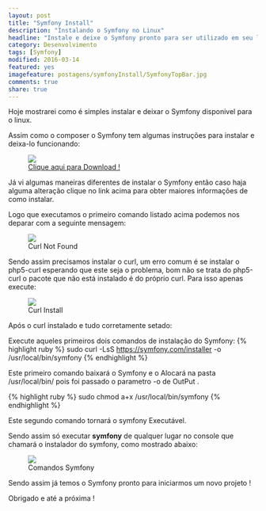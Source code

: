 ```yaml
---
layout: post
title: "Symfony Install"
description: "Instalando o Symfony no Linux"
headline: "Instale e deixe o Symfony pronto para ser utilizado em seu linux."
category: Desenvolvimento
tags: [Symfony]
modified: 2016-03-14
featured: yes
imagefeature: postagens/symfonyInstall/SymfonyTopBar.jpg
comments: true
share: true
---
```


Hoje mostrarei como é simples instalar e deixar o Symfony disponivel para o linux.

Assim como o composer o Symfony tem algumas instruções para instalar e deixa-lo funcionando:

<figure>
	<img src="{{ site.url }}/images/postagens/symfonyInstall/comoInstalar.png">
	<figcaption><a href="https://symfony.com/download" data-toggle="tooltip" title="Symfony Download">Clique aqui para Download !</a></figcaption>
</figure>

Já vi algumas maneiras diferentes de instalar o Symfony então caso haja alguma alteração clique no link acima para obter maiores informações de como instalar.

Logo que executamos o primeiro comando listado acima podemos nos deparar com a seguinte mensagem:

<figure>
	<img src="{{ site.url }}/images/postagens/symfonyInstall/curlNotFound.png">
	<figcaption><a data-toggle="tooltip" title="Cadê o Curl?">Curl Not Found</a></figcaption>
</figure>

Sendo assim precisamos instalar o curl, um erro comum é se instalar o php5-curl esperando que este seja o problema, bom não se trata do php5-curl o pacote que não está instalado é do próprio curl.
Para isso apenas execute:
<figure>
	<img src="{{ site.url }}/images/postagens/symfonyInstall/instalarCurl.png">
	<figcaption><a data-toggle="tooltip" title="Eis o Curl">Curl Install</a></figcaption>
</figure>

Após o curl instalado e tudo corretamente setado:

Execute aqueles primeiros dois comandos de instalação do Symfony:
{% highlight ruby %}
sudo curl -LsS https://symfony.com/installer -o /usr/local/bin/symfony
{% endhighlight %}

Este primeiro comando baixará o Symfony e o Alocará na pasta /usr/local/bin/ pois foi passado o parametro -o de OutPut .

{% highlight ruby %}
sudo chmod a+x /usr/local/bin/symfony
{% endhighlight %}

Este segundo comando tornará o symfony Executável.

Sendo assim só executar **symfony** de qualquer lugar no console que chamará o instalador do symfony, como mostrado abaixo:
<figure>
	<img src="{{ site.url }}/images/postagens/symfonyInstall/chamadaSymfony.png">
	<figcaption><a data-toggle="tooltip" title=Symfony Installer">Comandos Symfony</a></figcaption>
</figure>

Sendo assim já temos o Symfony pronto para iniciarmos um novo projeto !

Obrigado e até a próxima !
